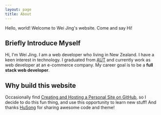 ```yaml
---
layout: page
title: About
---
```


<p class="message">
	Hello, world! Welcome to Wei Jing's website. Come and say Hi! <a href="https://www.facebook.com/hydjing"><i class="fa fa-facebook-official fa-2x"></i></a><a href="mailto:hi@jing.ninja?Subject=Hello" target="_top" style="margin-left:20px;"><i class="fa fa-envelope fa-2x"></i></a>
</p>


## Briefly Introduce Myself

Hi, I'm Wei Jing. I am a web developer who living in New Zealand. I have a keen interest in technology. I graduated from [AUT](http://www.aut.ac.nz/) and currently work as web developer at an e-commerce company. My career goal is to be a **full stack web developer**.

## Why build this website

Occasionally find [Creating and Hosting a Personal Site on GitHub](http://jmcglone.com/guides/github-pages/), so I decide to do this fun thing, and use this opportunity to learn new stuff! And thanks  [HuSong](https://github.com/SooHu) for sharing awesome code and theme!




